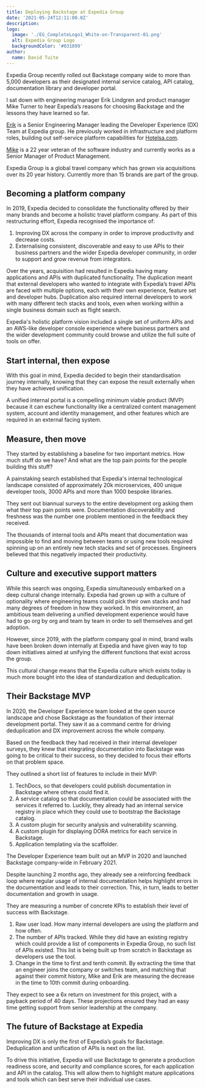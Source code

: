 ```yaml
---
title: Deploying Backstage at Expedia Group
date: '2021-05-24T12:11:00.0Z'
description: 
logo:
  image: './EG_CompleteLogo1_White-on-Transparent-01.png'
  alt: Expedia Group Logo
  backgroundColor: '#031899'
author:
  name: David Tuite
---
```


Expedia Group recently rolled out Backstage company wide to more than 5,000 developers as their designated internal service catalog, API catalog, documentation library and developer portal.

I sat down with engineering manager Erik Lindgren and product manager Mike Turner to hear Expedia’s reasons for choosing Backstage and the lessons they have learned so far.

[Erik][erik linkedin] is a Senior Engineering Manager leading the Developer Experience (DX) Team at Expedia group. He previously worked in infrastructure and platform roles, building out self-service platform capabilities for [Hotelsa.com][hotels dot com].

[Mike][mike linkedin] is a 22 year veteran of the software industry and currently works as a Senior Manager of Product Management.

Expedia Group is a global travel company which has grown via acquisitions over its 20 year history. Currently more than 15 brands are part of the group.

## Becoming a platform company


In 2019, Expedia decided to consolidate the functionality offered by their many brands and become a holistic travel platform company. As part of this restructuring effort, Expedia recognised the importance of:

 1. Improving DX across the company in order to improve productivity and decrease costs.
 2. Externalising consistent, discoverable and easy to use APIs to their business partners and the wider Expedia developer community, in order to support and grow revenue from integrators.

Over the years, acquisition had resulted in Expedia having many applications and APIs with duplicated  functionality. The duplication meant that external developers who wanted to integrate with Expedia’s travel APIs are faced with multiple options, each with their own experience, feature set and developer hubs. Duplication also required internal developers to work with many different tech stacks and tools, even when working within a single business domain such as flight search.

Expedia's holistic platform vision included a single set of uniform APIs and an AWS-like developer console experience where business partners and the wider  development community could browse and utilize the full suite of tools on offer.

## Start internal, then expose

With this goal in mind, Expedia decided to begin their standardisation journey internally, knowing that they can expose the result externally when they have achieved unification.

A unified internal portal is a compelling minimum viable product (MVP) because it can eschew functionality like a centralized content management system, account and identity management, and other features which are required in an external facing system.

## Measure, then move

They started by establishing a baseline for two important metrics. How much stuff do we have? And what are the top pain points for the people building this stuff?

A painstaking search established that Expedia's internal technological landscape consisted of approximately 20k microservices, 400 unique developer tools, 3000 APIs and more than 1000 bespoke libraries.

They sent out biannual surveys to the entire development org asking them what their top pain points were. Documentation discoverability and freshness was the number one problem mentioned in the feedback they received.

The thousands of internal tools and APIs meant that documentation was impossible to find and moving between teams or using new tools required spinning up on an entirely new tech stacks and set of processes. Engineers believed that this negatively impacted their productivity.

## Culture and executive support matters

While this search was ongoing, Expedia simultaneously embarked on a deep cultural change internally. Expedia had grown up with a culture of optionality where engineering teams could pick their own stacks and had many degrees of freedom in how they worked.
In this environment, an ambitious team delivering a unified development experience would have had to go org by org and team by team in order to sell themselves and get adoption.

However, since 2019, with the platform company goal in mind, brand walls have been broken down internally at Expedia and have given way to top down initiatives aimed at unifying the different functions that exist across the group.

This cultural change means that the Expedia culture which exists today is much more bought into the idea of standardization and deduplication.

## Their Backstage MVP

In 2020, the Developer Experience team looked at the open source landscape and chose Backstage as the foundation of their internal development portal. They saw it as a command centre for driving deduplication and DX improvement across the whole company.

Based on the feedback they had received in their internal developer surveys, they knew that integrating documentation into Backstage was going to be critical to their success, so they decided to focus their efforts on that problem space.

They outlined a short list of features to include in their MVP:

1. TechDocs, so that developers could publish documentation in Backstage where others could find it.
2. A service catalog so that documentation could be associated with the services it referred to. Luckily, they already had an internal service registry in place which they could use to bootstrap the Backstage catalog.
3. A custom plugin for security analysis and vulnerability scanning.
4. A custom plugin for displaying DORA metrics for each service in Backstage.
5. Application templating via the scaffolder.

The Developer Experience team built out an MVP in 2020 and launched Backstage company-wide in February 2021.

Despite launching 2 months ago, they already see a reinforcing feedback loop where regular usage of internal documentation helps highlight errors in the documentation and leads to their correction. This, in turn, leads to better documentation and growth in usage.

They are measuring a number of concrete KPIs to establish their level of success with Backstage.

1. Raw user load. How many internal developers are using the platform and how often.
2. The number of APIs tracked. While they did have an existing registry which could provide a list of components in Expedia Group, no such list of APIs existed. This list is being built up from scratch in Backstage as developers use the tool.
3. Change in the time to first and tenth commit. By extracting the time that an engineer joins the company or switches team, and matching that against their commit history, Mike and Erik are measuring the decrease in the time to 10th commit during onboarding.

They expect to see a 6x return on investment for this project, with a payback period of 40 days. These projections ensured they had an easy time getting support from senior leadership at the company.

## The future of Backstage at Expedia

Improving DX is only the first of Expedia’s goals for Backstage. Deduplication and unification of APIs is next on the list.

To drive this initiative, Expedia will use Backstage to generate a production readiness score, and security and compliance scores, for each application and API in the catalog. This will allow them to highlight mature applications and tools which can best serve their individual use cases. 



[erik linkedin]: https://www.linkedin.com/in/lindgrens/
[mike linkedin]: https://www.linkedin.com/in/michaeljturner2013/
[hotels dot com]: https://www.hotels.com/
